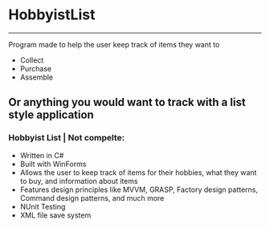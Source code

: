 # HobbyistList
-------------------------------
Program made to help the user keep track of items they want to
- Collect
- Purchase
- Assemble

Or anything you would want to track with a list style application
-------------------------------
### Hobbyist List | Not compelte:
- Written in C#
- Built with WinForms
- Allows the user to keep track of items for their hobbies, what they want to buy, and information about items
- Features design principles like MVVM, GRASP, Factory design patterns, Command design patterns, and much more
- NUnit Testing
- XML file save system
